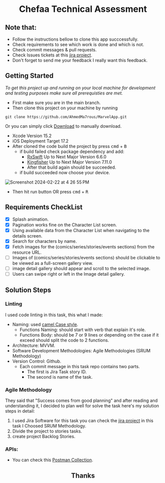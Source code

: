 <h1 align="center"> Chefaa Technical Assessment </h1>

## Note that:

- Follow the instructions bellow to clone this app succcessfully.
- Check requirements to see which work is done and which is not.
- Check commit messages & pull requests.
- Check Issues tickets at this [jira project](https://marvel-app.atlassian.net/jira/software/projects/SCRUM/boards/1/backlog?atlOrigin=eyJpIjoiNzA2N2QzYWI1ZWY5NGQ1MmE4ZTA3NDY2YTRjZmQyZjQiLCJwIjoiaiJ9).
- Don't forget to send me your feedback I really want this feedback.

## Getting Started

*To get this project up and running on your local machine for development and testing purposes make sure all prerequisties are met.*
- First make sure you are in the main branch.
- Then clone this project on your machine by running
 ```
git clone https://github.com/AhmedMa7rous/MarvelApp.git
```
Or you can simply click [Download](https://github.com/AhmedMa7rous/MarvelApp/archive/refs/heads/main.zip) to manually download.
- Xcode Version 15.2
- iOS Deployment Target 17.2
- After cloned the code build the project by press <kbd>cmd</kbd> + <kbd>B</kbd>
    - if build failed check package dependency and add:
       - [RxSwift](https://github.com/ReactiveX/RxSwift) Up to Next Major Version 6.6.0
       - [Kingfisher](https://github.com/onevcat/Kingfisher) Up to Next Major Version 7.11.0
       - After that build again should be succeeded.
    - if build succeeded now choose your device.

![Screenshot 2024-02-22 at 4 26 55 PM](https://github.com/AhmedMa7rous/MarvelApp/assets/33738409/a3a7c5a4-5f50-43bd-b16b-c442ec56b75b)

- Then hit run button OR press <kbd>cmd</kbd> + <kbd>R</kbd>

## Requirements CheckList

- [x] Splash animation.
- [x] Pagination works fine on the Character List screen.
- [x] Using available data from the Character List when navigating to the details screen.
- [x] Search for characters by name.
- [x] Fetch images for the (comics/series/stories/events sections) from the resource URL.
- [ ] Images of (comics/series/stories/events sections) should be clickable to be viewed as a full-screen gallery view.
- [ ] image detail gallery should appear and scroll to the selected image.
- [ ] Users can swipe right or left in the Image detail gallery.

## Solution Steps
### Linting
I used code linting in this task, this what I made:
- Naming: used [camel Case style](https://en.wikipedia.org/wiki/Camel_case).
    - Functions Naming: should start with verb that explain it's role. 
    - Functions Body: should be 7 or 9 lines or depending on the case if it exceed should split the code to 2 functions.
- Architecture: MVVM.
- Software Development Methodologies: Agile Methodologies (SRUM Methodology)
- Version Control: Github.
    - Each commit message in this task repo contains two parts.
        - The first is Jira Task story ID.
        - The second is name of the task.

### Agile Methodology
They said that "Success comes from good planning" and after reading and understanding it, I decided to plan well for solve the task here's my solution steps in detail:
1. I used Jira Software for this task you can check the [jira project](https://marvel-app.atlassian.net/jira/software/projects/SCRUM/boards/1/backlog?atlOrigin=eyJpIjoiNzA2N2QzYWI1ZWY5NGQ1MmE4ZTA3NDY2YTRjZmQyZjQiLCJwIjoiaiJ9) in this task I Choosed SRUM Methodology.
2. Divide the project to stories tasks.
3. create project Backlog Stories.

### APIs:

- You can check this [Postman Collection](https://www.postman.com/gomini-app/workspace/public-workspace/collection/18620351-9c0d68f0-35fb-449d-97eb-75c47a2a3330?action=share&creator=18620351).



<h2 align="center"> Thanks </h2>
